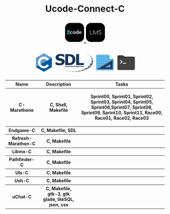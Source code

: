 <h1 align="center">Ucode-Connect-C
    <p> </p>
    <p align="center">
        <a href="https://ucode.world/en/" target="_blank">
            <img src="https://github.com/CamyrauBTanke/CamyrauBTanke/blob/main/img/UCODE/ucode.png" height="60px">
        </a>
        <a href="https://lms.khpi.ucode-connect.study/login" target="_blank">
            <img src="https://github.com/CamyrauBTanke/CamyrauBTanke/blob/main/img/UCODE/lms.png" height="60px">
        </a>
    </p>
    <img src="https://github.com/CamyrauBTanke/CamyrauBTanke/blob/main/img/skills/c.png" height="60px">
    <img src="https://github.com/CamyrauBTanke/CamyrauBTanke/blob/main/img/skills/sdl.png" height="60px">
    <img src="https://github.com/CamyrauBTanke/CamyrauBTanke/blob/main/img/skills/glade.png" height="60px">
    <img src="https://github.com/CamyrauBTanke/CamyrauBTanke/blob/main/img/skills/shell.png" height="60px">
</h1>

<table width="100%" border="0" cellpadding="4" align="center">  
    <tr>
        <th>Name</th>
        <th>Description</th>
        <th>Tasks</th>
    </tr>
    <tr>
        <th>C-Marathone</th>
        <th>C, Shell, Makefile</th>
        <th>
            <p></p>
            <p> </p>
            <p>Sprint00, Sprint01, Sprint02, Sprint03, Sprint04, Sprint05, Sprint06,Sprint07, Sprint08, Sprint09, Sprint10, Sprint11, Race00, Race01, Race02, Race03</p>
        </th>
    </tr>
    <tr>
        <th>Endgame-C</th>
        <th>C, Makefile, SDL</th>
        <th></th>
    </tr>
    <tr>
        <th>Refresh-Marathon-C</th>
        <th>C, Makefile</th>
        <th></th>
    </tr>
    <tr>
        <th>Libmx-C</th>
        <th>C, Makefile</th>
        <th></th>
    </tr>
    <tr>
        <th>Pathfinder-C</th>
        <th>C, Makefile</th>
        <th></th>
    </tr>
    <tr>
        <th>Uls-C</th>
        <th>C, Makefile</th>
        <th></th>
    </tr>
    <tr>
        <th>Ush-C</th>
        <th>C, Makefile</th>
        <th></th>
    </tr>
    <tr>
        <th>uChat-C</th>
        <th>C, Makefile, gtk-3, gtk glade, liteSQL, json, css</th>
        <th></th>
    </tr>
</table>
